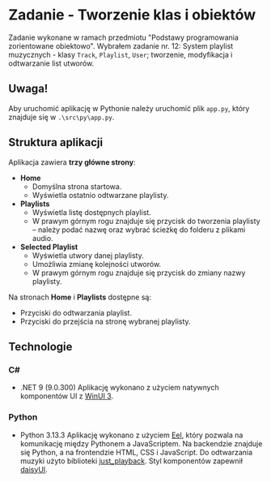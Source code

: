 # Zadanie - Tworzenie klas i obiektów
Zadanie wykonane w ramach przedmiotu "Podstawy programowania zorientowane obiektowo".
Wybrałem zadanie nr. 12: System playlist muzycznych - klasy `Track`, `Playlist`, `User`; tworzenie, modyfikacja i odtwarzanie list utworów.

## Uwaga!
Aby uruchomić aplikację w Pythonie należy uruchomić plik `app.py`, który znajduje się w `.\src\py\app.py`.

## Struktura aplikacji
Aplikacja zawiera **trzy główne strony**:
- **Home**
  - Domyślna strona startowa.
  - Wyświetla ostatnio odtwarzane playlisty.
- **Playlists**
  - Wyświetla listę dostępnych playlist.
  - W prawym górnym rogu znajduje się przycisk do tworzenia playlisty – należy podać nazwę oraz wybrać ścieżkę do folderu z plikami audio.
- **Selected Playlist**
  - Wyświetla utwory danej playlisty.
  - Umożliwia zmianę kolejności utworów.
  - W prawym górnym rogu znajduje się przycisk do zmiany nazwy playlisty.

Na stronach **Home** i **Playlists** dostępne są:
- Przyciski do odtwarzania playlist.
- Przyciski do przejścia na stronę wybranej playlisty.

## Technologie
### C#
- .NET 9 (9.0.300)
Aplikację wykonano z użyciem natywnych komponentów UI z [WinUI 3](https://learn.microsoft.com/en-us/windows/apps/winui/winui3/).

### Python
- Python 3.13.3
Aplikację wykonano z użyciem [Eel](https://github.com/python-eel/Eel), który pozwala na komunikację między Pythonem a JavaScriptem.
Na backendzie znajduje się Python, a na frontendzie HTML, CSS i JavaScript.
Do odtwarzania muzyki użyto biblioteki [just_playback](https://github.com/cheofusi/just_playback).
Styl komponentów zapewnił [daisyUI](https://daisyui.com).
